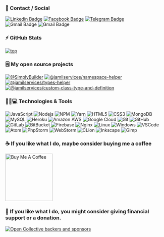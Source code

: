 ### 🚀 Contact / Social
[![Linkedin Badge](https://img.shields.io/badge/jamilservicos-0A66C2?style=for-the-badge&logo=linkedin&logoColor=white&link=https://www.linkedin.com/in/jamilservicos/)](https://www.linkedin.com/in/jamilservicos/)
[![Facebook Badge](https://img.shields.io/badge/jamilservicos-1877F2?style=for-the-badge&logo=facebook&logoColor=white&link=http://fb.com/jamilservicos/)](http://fb.com/jamilservicos/)
[![Telegram Badge](https://img.shields.io/badge/juliojamil-26A5E4?style=for-the-badge&logo=telegram&logoColor=white&link=https://t.me/juliojamil/)](https://t.me/juliojamil/)   
![Gmail Badge](https://img.shields.io/badge/jamilservicos@gmail.com-EA4335?style=for-the-badge&logo=gmail&logoColor=white) 
![Gmail Badge](https://img.shields.io/badge/jamilservices@gmail.com-EA4335?style=for-the-badge&logo=gmail&logoColor=white)


### ⚡ GitHub Stats
[![top](https://github-readme-stats-by-anuraghazra.vercel.app/api/top-langs/?username=jamilservicos&layout=compact&locale=pt-br&hide_title=true)](https://github.com/jamilservicos?tab=repositories) 

### 🗒 My open source projects  
[![@SimplyBuilder](https://github-readme-stats-by-anuraghazra.vercel.app/api/pin/?username=jamilservicos&repo=SimplyBuilder)](https://github.com/jamilservicos/SimplyBuilder)
[![@jamilservices/namespace-helper](https://github-readme-stats-by-anuraghazra.vercel.app/api/pin/?username=jamilservicos&repo=jamilservices-namespace-helper)](https://github.com/jamilservicos/jamilservices-namespace-helper) 
[![@jamilservices/types-helper](https://github-readme-stats-by-anuraghazra.vercel.app/api/pin/?username=jamilservicos&repo=jamilservices-types-helper)](https://github.com/jamilservicos/jamilservices-types-helper)
[![@jamilservices/custom-class-type-and-definition](https://github-readme-stats-by-anuraghazra.vercel.app/api/pin/?username=jamilservicos&repo=jamilservices-custom-class-type-and-definition)](https://github.com/jamilservicos/jamilservices-custom-class-type-and-definition)

### 👩‍💻💻 Technologies & Tools
![JavaScript](https://img.shields.io/badge/-JavaScript-F7DF1E?style=for-the-badge&logo=javascript&logoColor=black)
![Nodejs](https://img.shields.io/badge/-Nodejs-339933?style=for-the-badge&logo=node-dot-js&logoColor=white)
![NPM](https://img.shields.io/badge/-NPM-CB3837?style=for-the-badge&logo=npm&logoColor=white)
![Yarn](https://img.shields.io/badge/-Yarn-2C8EBB?style=for-the-badge&logo=yarn&logoColor=white)
![HTML5](https://img.shields.io/badge/-HTML5-E34F26?style=for-the-badge&logo=html5&logoColor=white)
![CSS3](https://img.shields.io/badge/-CSS3-1572B6?style=for-the-badge&logo=css3&logoColor=white)
![MongoDB](https://img.shields.io/badge/-MongoDB-47A248?style=for-the-badge&logo=mongodb&logoColor=white)
![MySQL](https://img.shields.io/badge/-MySQL-4479A1?style=for-the-badge&logo=mysql&logoColor=white)
![Heroku](https://img.shields.io/badge/-Heroku-430098?style=for-the-badge&logo=heroku&logoColor=white)
![Amazon AWS](https://img.shields.io/badge/Amazon%20AWS-232F3E?style=for-the-badge&logo=amazon-aws&logoColor=white)
![Google Cloud](https://img.shields.io/badge/Google%20Cloud-4285F4?style=for-the-badge&logo=google-cloud&logoColor=white)
![Git](https://img.shields.io/badge/-Git-F05032?style=for-the-badge&logo=git&logoColor=white)
![GitHub](https://img.shields.io/badge/-GitHub-181717?style=for-the-badge&logo=github&logoColor=white)
![GitLab](https://img.shields.io/badge/-GitLab-FCA121?style=for-the-badge&logo=gitlab&logoColor=black)
![BitBucket](https://img.shields.io/badge/-BitBucket-0052CC?style=for-the-badge&logo=bitbucket&logoColor=white)
![Firebase](https://img.shields.io/badge/Firebase-FFCA28?style=for-the-badge&logo=firebase&logoColor=black)
![Nginx](https://img.shields.io/badge/Nginx-009639?style=for-the-badge&logo=nginx&logoColor=white)
![Linux](https://img.shields.io/badge/Linux-FCC624?style=for-the-badge&logo=linux&logoColor=black)
![Windows](https://img.shields.io/badge/Windows-0078D6?style=for-the-badge&logo=windows&logoColor=white)
![VSCode](https://img.shields.io/badge/Visual_Studio_Code-007ACC?style=for-the-badge&logo=visual%20studio%20code&logoColor=white)
![Atom](https://img.shields.io/badge/Atom-66595C?style=for-the-badge&logo=Atom&logoColor=white)
![PhpStorm](https://img.shields.io/badge/Phpstorm-000000?style=for-the-badge&logo=phpstorm&logoColor=white)
![WebStorm](https://img.shields.io/badge/Webstorm-000000?style=for-the-badge&logo=webstorm&logoColor=white)
![CLion](https://img.shields.io/badge/CLion-000000?style=for-the-badge&logo=clion&logoColor=white)
![Inkscape](https://img.shields.io/badge/Inkscape-000000?style=for-the-badge&logo=inkscape&logoColor=white)
![Gimp](https://img.shields.io/badge/Gimp-5C5543?style=for-the-badge&logo=gimp&logoColor=white)
  

### :coffee: If you like what I do, maybe consider buying me a coffee
<a href="https://www.buymeacoffee.com/jamilservices" target="_blank"><img src="https://cdn.buymeacoffee.com/buttons/v2/default-red.png" alt="Buy Me A Coffee" width="150" ></a>


### 🎁 If you like what I do, you might consider giving financial support or a donation.
<a href="https://opencollective.com/support-jamilservices" target="_blank"><img alt="Open Collective backers and sponsors" src="https://img.shields.io/opencollective/all/support-jamilservices?color=green&logo=opencollective"></a>


<!--
### Hi there 👋
**jamilservicos/jamilservicos** is a ✨ _special_ ✨ repository because its `README.md` (this file) appears on your GitHub profile.

Here are some ideas to get you started:

- 🔭 I’m currently working on ...
- 🌱 I’m currently learning ...
- 👯 I’m looking to collaborate on ...
- 🤔 I’m looking for help with ...
- 💬 Ask me about ...
- 📫 How to reach me: ...
- 😄 Pronouns: ...
- ⚡ Fun fact: ...
-->
